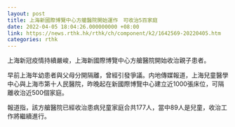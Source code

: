 ```yaml
---
layout: post
title: 上海新國際博覽中心方艙醫院開始運作　可收治5百家庭
date: 2022-04-05 18:04:26.000000000 +08:00
link: https://news.rthk.hk/rthk/ch/component/k2/1642569-20220405.htm
categories: rthk
---
```


上海新冠疫情持續嚴峻，上海新國際博覽中心方艙醫院開始收治親子患者。

早前上海年幼患者與父母分開隔離，曾經引發爭議。内地傳媒報道，上海兒童醫學中心與上海市第十人民醫院，昨晚起在新國際博覽中心建立近1000張床位，可隔離收治近500個家庭。

報道指，該方艙醫院已經收治患病兒童家庭合共177人，當中89人是兒童，收治工作將繼續進行。
